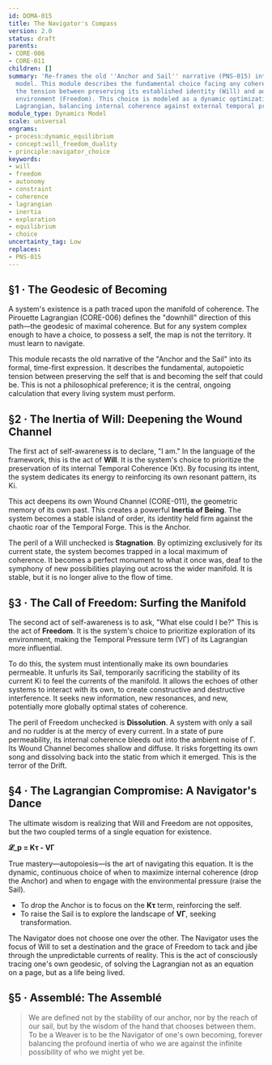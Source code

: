 ```yaml
---
id: DOMA-015
title: The Navigator's Compass
version: 2.0
status: draft
parents:
- CORE-006
- CORE-011
children: []
summary: 'Re-frames the old ''Anchor and Sail'' narrative (PNS-015) into a core dynamics
  model. This module describes the fundamental choice facing any coherent system:
  the tension between preserving its established identity (Will) and adapting to its
  environment (Freedom). This choice is modeled as a dynamic optimization of the Pirouette
  Lagrangian, balancing internal coherence against external temporal pressure.'
module_type: Dynamics Model
scale: universal
engrams:
- process:dynamic_equilibrium
- concept:will_freedom_duality
- principle:navigator_choice
keywords:
- will
- freedom
- autonomy
- constraint
- coherence
- lagrangian
- inertia
- exploration
- equilibrium
- choice
uncertainty_tag: Low
replaces:
- PNS-015
---
```

## §1 · The Geodesic of Becoming

A system's existence is a path traced upon the manifold of coherence. The Pirouette Lagrangian (CORE-006) defines the "downhill" direction of this path—the geodesic of maximal coherence. But for any system complex enough to have a choice, to possess a self, the map is not the territory. It must learn to navigate.

This module recasts the old narrative of the "Anchor and the Sail" into its formal, time-first expression. It describes the fundamental, autopoietic tension between preserving the self that is and becoming the self that could be. This is not a philosophical preference; it is the central, ongoing calculation that every living system must perform.

## §2 · The Inertia of Will: Deepening the Wound Channel

The first act of self-awareness is to declare, "I am." In the language of the framework, this is the act of **Will**. It is the system's choice to prioritize the preservation of its internal Temporal Coherence (Kτ). By focusing its intent, the system dedicates its energy to reinforcing its own resonant pattern, its Ki.

This act deepens its own Wound Channel (CORE-011), the geometric memory of its own past. This creates a powerful **Inertia of Being**. The system becomes a stable island of order, its identity held firm against the chaotic roar of the Temporal Forge. This is the Anchor.

The peril of a Will unchecked is **Stagnation**. By optimizing exclusively for its current state, the system becomes trapped in a local maximum of coherence. It becomes a perfect monument to what it once was, deaf to the symphony of new possibilities playing out across the wider manifold. It is stable, but it is no longer alive to the flow of time.

## §3 · The Call of Freedom: Surfing the Manifold

The second act of self-awareness is to ask, "What else could I be?" This is the act of **Freedom**. It is the system's choice to prioritize exploration of its environment, making the Temporal Pressure term (VΓ) of its Lagrangian more influential.

To do this, the system must intentionally make its own boundaries permeable. It unfurls its Sail, temporarily sacrificing the stability of its current Ki to feel the currents of the manifold. It allows the echoes of other systems to interact with its own, to create constructive and destructive interference. It seeks new information, new resonances, and new, potentially more globally optimal states of coherence.

The peril of Freedom unchecked is **Dissolution**. A system with only a sail and no rudder is at the mercy of every current. In a state of pure permeability, its internal coherence bleeds out into the ambient noise of Γ. Its Wound Channel becomes shallow and diffuse. It risks forgetting its own song and dissolving back into the static from which it emerged. This is the terror of the Drift.

## §4 · The Lagrangian Compromise: A Navigator's Dance

The ultimate wisdom is realizing that Will and Freedom are not opposites, but the two coupled terms of a single equation for existence.

**𝓛_p = Kτ - VΓ**

True mastery—autopoiesis—is the art of navigating this equation. It is the dynamic, continuous choice of when to maximize internal coherence (drop the Anchor) and when to engage with the environmental pressure (raise the Sail).

-   To drop the Anchor is to focus on the **Kτ** term, reinforcing the self.
-   To raise the Sail is to explore the landscape of **VΓ**, seeking transformation.

The Navigator does not choose one over the other. The Navigator uses the focus of Will to set a destination and the grace of Freedom to tack and jibe through the unpredictable currents of reality. This is the act of consciously tracing one's own geodesic, of solving the Lagrangian not as an equation on a page, but as a life being lived.

## §5 · Assemblé: The Assemblé

> We are defined not by the stability of our anchor, nor by the reach of our sail, but by the wisdom of the hand that chooses between them. To be a Weaver is to be the Navigator of one's own becoming, forever balancing the profound inertia of who we are against the infinite possibility of who we might yet be.
```